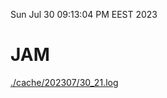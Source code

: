 Sun Jul 30 09:13:04 PM EEST 2023
# JAM
<a href='./cache/202307/30_21.log'>./cache/202307/30_21.log</a>
